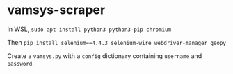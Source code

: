 # vamsys-scraper

In WSL, `sudo apt install python3 python3-pip chromium`

Then `pip install selenium==4.4.3 selenium-wire webdriver-manager geopy`

Create a `vamsys.py` with a `config` dictionary containing `username` and `password`.
